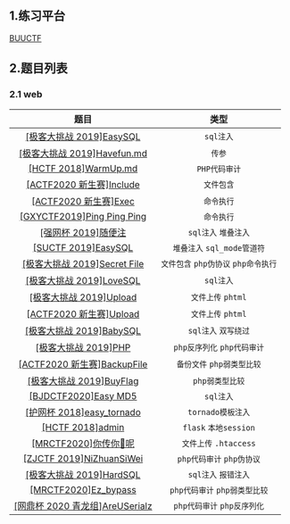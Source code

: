 ## 1.练习平台

[BUUCTF](https://buuoj.cn/)

## 2.题目列表

### 2.1 web

| 题目                                                | 类型 |
|:-------------------------------------------------:|:-------:|
| [[极客大挑战 2019]EasySQL](<Web/[极客大挑战 2019]Easysql.md>) | `sql注入` |
| [[极客大挑战 2019]Havefun.md](<Web/[极客大挑战 2019]Havefun.md>) | `传参` |
| [[HCTF 2018]WarmUp.md](<Web/[HCTF 2018]WarmUp.md>) | `PHP代码审计` |
| [[ACTF2020 新生赛]Include](<Web/[ACTF2020 新生赛]Include.md>) | `文件包含` |
| [[ACTF2020 新生赛]Exec](<Web/[ACTF2020 新生赛]Exec.md>) | `命令执行` |
| [[GXYCTF2019]Ping Ping Ping](<Web/[GXYCTF2019]Ping Ping Ping.md>) | `命令执行` |
| [[强网杯 2019]随便注](<Web/[强网杯 2019]随便注.md>) | `sql注入` `堆叠注入` |
| [[SUCTF 2019]EasySQL](<Web/[SUCTF 2019]EasySQL.md>) | `堆叠注入` `sql_mode管道符` |
| [[极客大挑战 2019]Secret File](<Web/[极客大挑战 2019]Secret File.md>) | `文件包含` `php伪协议` `php命令执行` |
| [[极客大挑战 2019]LoveSQL](<Web/[极客大挑战 2019]LoveSQL.md>) | `sql注入` |
| [[极客大挑战 2019]Upload](<Web/[极客大挑战 2019]Upload.md>) | `文件上传` `phtml` |
| [[ACTF2020 新生赛]Upload](<Web/[ACTF2020 新生赛]Upload.md>) | `文件上传` `phtml` |
| [[极客大挑战 2019]BabySQL](<Web/[极客大挑战 2019]BabySQL.md>) | `sql注入` `双写绕过` |
| [[极客大挑战 2019]PHP](<Web/[极客大挑战 2019]PHP.md>) | `php反序列化` `php代码审计` |
| [[ACTF2020 新生赛]BackupFile](<Web/[ACTF2020 新生赛]BackupFile.md>) | `备份文件` `php弱类型比较` |
| [[极客大挑战 2019]BuyFlag](<Web/[极客大挑战 2019]BuyFlag.md>) | `php弱类型比较` |
| [[BJDCTF2020]Easy MD5](<Web/[BJDCTF2020]Easy MD5.md>) | `sql注入` |
| [[护网杯 2018]easy_tornado](<Web/[护网杯 2018]easy_tornado.md>) | `tornado模板注入` |
| [[HCTF 2018]admin](<Web/[HCTF 2018]admin.md>) | `flask` `本地session` |
| [[MRCTF2020]你传你🐎呢](<Web/[MRCTF2020]你传你🐎呢.md>) | `文件上传` `.htaccess` |
| [[ZJCTF 2019]NiZhuanSiWei](<Web/[ZJCTF 2019]NiZhuanSiWei.md>) | `php代码审计` `php伪协议` |
| [[极客大挑战 2019]HardSQL](<Web/[极客大挑战 2019]HardSQL.md>) | `sql注入` `报错注入` |
| [[MRCTF2020]Ez_bypass](<Web/[MRCTF2020]Ez_bypass.md>) | `php代码审计` `php弱类型比较` |
| [[网鼎杯 2020 青龙组]AreUSerialz](<Web/[网鼎杯 2020 青龙组]AreUSerialz.md>) | `php代码审计` `php反序列化` |

